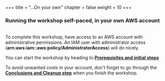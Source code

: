 +++
title = "...On your own"
chapter = false
weight = 10
+++

### Running the workshop self-paced, in your own AWS account

\
To complete this workshop, have access to an AWS account with administrative permissions. An IAM user with administrator access (**arn:aws:iam::aws:policy/AdministratorAccess**) will do nicely.

You can start the workshop by heading to [**Prerequisites and initial steps**](/running_spark_apps_with_emr_on_spot_instances/prerequisites_notes.html)

To avoid unwanted costs in your account, don't forget to go through the [**Conclusions and Cleanup step**](/running_spark_apps_with_emr_on_spot_instances/conclusions_and_cleanup.html#eventorownaccount-1) when you finish the workshop.